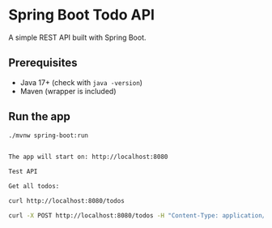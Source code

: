 # Spring Boot Todo API

A simple REST API built with Spring Boot.

## Prerequisites
- Java 17+ (check with `java -version`)
- Maven (wrapper is included)

## Run the app
```bash
./mvnw spring-boot:run


The app will start on: http://localhost:8080

Test API

Get all todos:

curl http://localhost:8080/todos

curl -X POST http://localhost:8080/todos -H "Content-Type: application/json" -d "\"Learn Spring Boot\""


